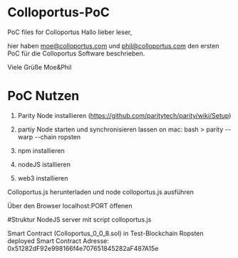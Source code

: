 # Colloportus-PoC
PoC files for Colloportus
Hallo lieber leser,

hier haben moe@colloportus.com  und phil@colloportus.com den ersten PoC für die Colloportus Software beschrieben.

Viele Grüße
Moe&Phil


# PoC Nutzen
1. Parity Node installieren (https://github.com/paritytech/parity/wiki/Setup)
2. partiy Node starten und synchronisieren lassen 
  on mac: bash > parity --warp --chain ropsten
 
3. npm installieren
4. nodeJS istallieren
5. web3 installieren

Colloportus.js herunterladen und
node colloportus.js ausführen

Über den Browser 
localhost:PORT öffenen


#Struktur
NodeJS server mit script colloportus.js

Smart Contract (Colloportus_0_0_8.sol) in Test-Blockchain Ropsten deployed
Smart Contract Adresse: 0x51282dF92e998166f4e707651845282aF487A15e

